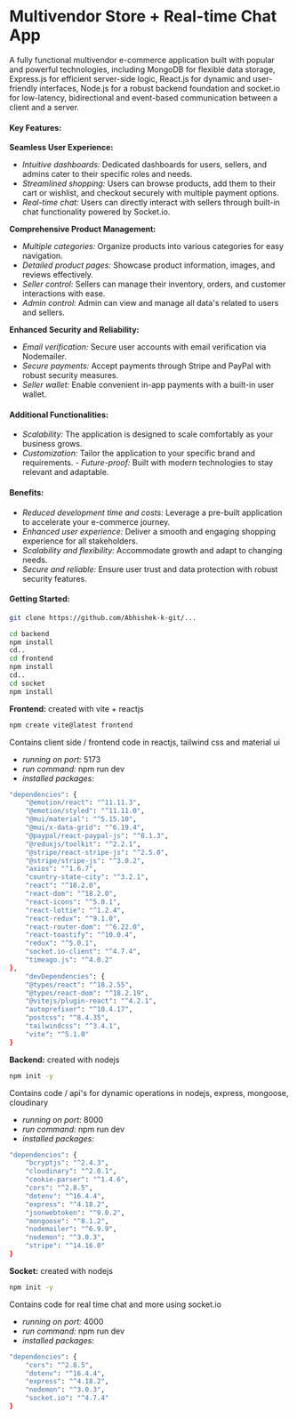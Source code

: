 # Multivendor Store + Real-time Chat App

A fully functional multivendor e-commerce application built with popular and powerful technologies, including MongoDB for flexible data storage, Express.js for efficient server-side logic, React.js for dynamic and user-friendly interfaces, Node.js for a robust backend foundation and socket.io for low-latency, bidirectional and event-based communication between a client and a server.

#### Key Features:

**Seamless User Experience:**

- _Intuitive dashboards:_ Dedicated dashboards for users, sellers, and admins cater to their specific roles and needs.
- _Streamlined shopping:_ Users can browse products, add them to their cart or wishlist, and checkout securely with multiple payment options.
- _Real-time chat:_ Users can directly interact with sellers through built-in chat functionality powered by Socket.io.

**Comprehensive Product Management:**

- _Multiple categories:_ Organize products into various categories for easy navigation.
- _Detailed product pages:_ Showcase product information, images, and reviews effectively.
- _Seller control:_ Sellers can manage their inventory, orders, and customer interactions with ease.
- _Admin control:_ Admin can view and manage all data's related to users and sellers.

**Enhanced Security and Reliability:**

- _Email verification:_ Secure user accounts with email verification via Nodemailer.
- _Secure payments:_ Accept payments through Stripe and PayPal with robust security measures.
- _Seller wallet:_ Enable convenient in-app payments with a built-in user wallet.

#### Additional Functionalities:

- _Scalability:_ The application is designed to scale comfortably as your business grows.
- _Customization:_ Tailor the application to your specific brand and requirements. - _Future-proof:_ Built with modern technologies to stay relevant and adaptable.

#### Benefits:

- _Reduced development time and costs:_ Leverage a pre-built application to accelerate your e-commerce journey.
- _Enhanced user experience:_ Deliver a smooth and engaging shopping experience for all stakeholders.
- _Scalability and flexibility:_ Accommodate growth and adapt to changing needs.
- _Secure and reliable:_ Ensure user trust and data protection with robust security features.

#### Getting Started:

```bash
git clone https://github.com/Abhishek-k-git/...

cd backend
npm install
cd..
cd frontend
npm install
cd..
cd socket
npm install
```

**Frontend:** created with vite + reactjs

```bash
npm create vite@latest frontend
```

Contains client side / frontend code in reactjs, tailwind css and material ui

- _running on port:_ 5173
- _run command:_ npm run dev
- _installed packages:_

```bash
"dependencies": {
    "@emotion/react": "^11.11.3",
    "@emotion/styled": "^11.11.0",
    "@mui/material": "^5.15.10",
    "@mui/x-data-grid": "^6.19.4",
    "@paypal/react-paypal-js": "^8.1.3",
    "@reduxjs/toolkit": "^2.2.1",
    "@stripe/react-stripe-js": "^2.5.0",
    "@stripe/stripe-js": "^3.0.2",
    "axios": "^1.6.7",
    "country-state-city": "^3.2.1",
    "react": "^18.2.0",
    "react-dom": "^18.2.0",
    "react-icons": "^5.0.1",
    "react-lottie": "^1.2.4",
    "react-redux": "^9.1.0",
    "react-router-dom": "^6.22.0",
    "react-toastify": "^10.0.4",
    "redux": "^5.0.1",
    "socket.io-client": "^4.7.4",
    "timeago.js": "^4.0.2"
},
    "devDependencies": {
    "@types/react": "^18.2.55",
    "@types/react-dom": "^18.2.19",
    "@vitejs/plugin-react": "^4.2.1",
    "autoprefixer": "^10.4.17",
    "postcss": "^8.4.35",
    "tailwindcss": "^3.4.1",
    "vite": "^5.1.0"
}
```

**Backend:** created with nodejs

```bash
npm init -y
```

Contains code / api's for dynamic operations in nodejs, express, mongoose, cloudinary

- _running on port:_ 8000
- _run command:_ npm run dev
- _installed packages:_

```bash
"dependencies": {
    "bcryptjs": "^2.4.3",
    "cloudinary": "^2.0.1",
    "cookie-parser": "^1.4.6",
    "cors": "^2.8.5",
    "dotenv": "^16.4.4",
    "express": "^4.18.2",
    "jsonwebtoken": "^9.0.2",
    "mongoose": "^8.1.2",
    "nodemailer": "^6.9.9",
    "nodemon": "^3.0.3",
    "stripe": "^14.16.0"
}
```

**Socket:** created with nodejs

```bash
npm init -y
```

Contains code for real time chat and more using socket.io

- _running on port:_ 4000
- _run command:_ npm run dev
- _installed packages:_

```bash
"dependencies": {
    "cors": "^2.8.5",
    "dotenv": "^16.4.4",
    "express": "^4.18.2",
    "nodemon": "^3.0.3",
    "socket.io": "^4.7.4"
}
```
